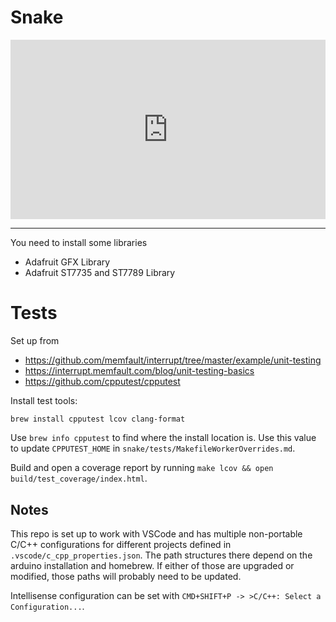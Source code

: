 # Snake

<div style="width:100%;height:0;padding-bottom:57%;position:relative;"><iframe src="https://giphy.com/embed/jCodV34MoczjW" width="100%" height="100%" style="position:absolute" frameBorder="0" class="giphy-embed" allowFullScreen></iframe></div>

-----

You need to install some libraries
* Adafruit GFX Library
* Adafruit ST7735 and ST7789 Library

# Tests

Set up from
* https://github.com/memfault/interrupt/tree/master/example/unit-testing
* https://interrupt.memfault.com/blog/unit-testing-basics
* https://github.com/cpputest/cpputest

Install test tools:
```
brew install cpputest lcov clang-format
```

Use `brew info cpputest` to find where the install location is. Use this value to update `CPPUTEST_HOME` in `snake/tests/MakefileWorkerOverrides.md`.

Build and open a coverage report by running `make lcov && open build/test_coverage/index.html`.

## Notes
This repo is set up to work with VSCode and has multiple non-portable C/C++ configurations for different projects defined in `.vscode/c_cpp_properties.json`.
The path structures there depend on the arduino installation and homebrew. If either of those are upgraded or modified, those paths will probably need to be updated.

Intellisense configuration can be set with `CMD+SHIFT+P -> >C/C++: Select a Configuration...`.